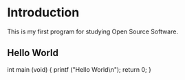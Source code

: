 # Introduction

This is my first program for studying Open Source Software.

## Hello World

int main (void) {
	printf ("Hello World\n");
	return 0;
}
